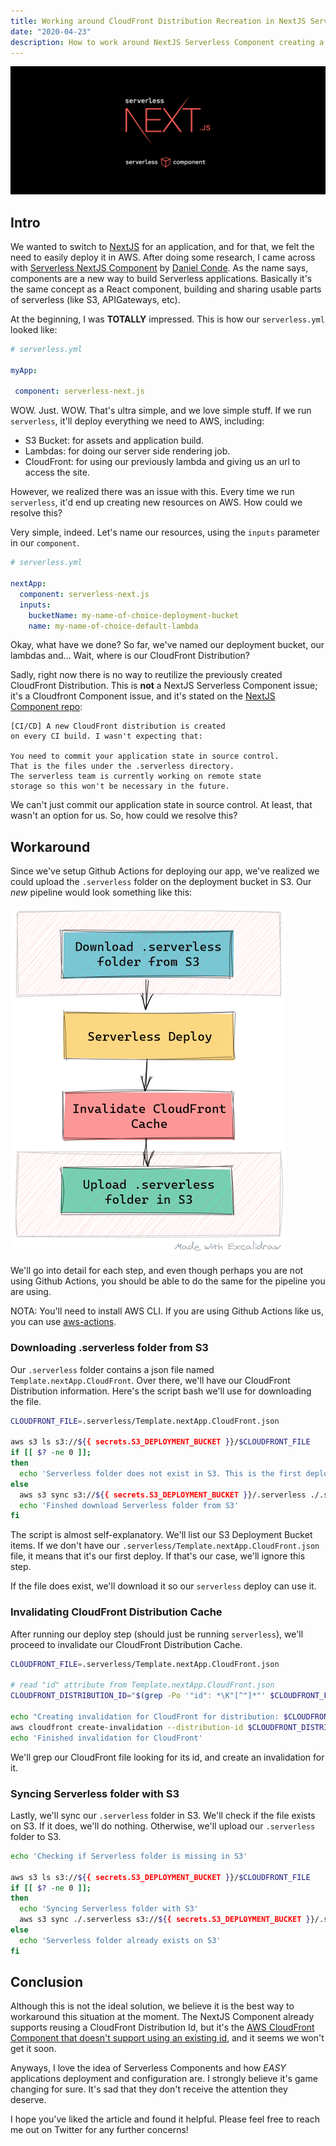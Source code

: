 ```yaml
---
title: Working around CloudFront Distribution Recreation in NextJS Serverless Component
date: "2020-04-23"
description: How to work around NextJS Serverless Component creating a CloudFront Distribution on each deployment
---
```


![](./serverless-component.png)

## Intro

We wanted to switch to [NextJS](https://nextjs.org/) for an application, and for that, we felt the need to easily deploy it in AWS. After doing some research, I came across with [Serverless NextJS Component](https://serverless.com/blog/serverless-nextjs/) by [Daniel Conde](https://twitter.com/dcondemarin). As the name says, components are a new way to build Serverless applications. Basically it's the same concept as a React component, building and sharing usable parts of serverless (like S3, APIGateways, etc).

At the beginning, I was **TOTALLY** impressed. This is how our `serverless.yml` looked like:

```yml
# serverless.yml

myApp:

 component: serverless-next.js
```

WOW. Just. WOW. That's ultra simple, and we love simple stuff. If we run `serverless`, it'll deploy everything we need to AWS, including:

- S3 Bucket: for assets and application build.
- Lambdas: for doing our server side rendering job.
- CloudFront: for using our previously lambda and giving us an url to access the site.

However, we realized there was an issue with this. Every time we run `serverless`, it'd end up creating new resources on AWS. How could we resolve this? 

Very simple, indeed. Let's name our resources, using the `inputs` parameter in our `component`.

```yml
# serverless.yml

nextApp:
  component: serverless-next.js
  inputs:
    bucketName: my-name-of-choice-deployment-bucket
    name: my-name-of-choice-default-lambda
```

Okay, what have we done? So far, we've named our deployment bucket, our lambdas and... Wait, where is our CloudFront Distribution? 

Sadly, right now there is no way to reutilize the previously created CloudFront Distribution. This is **not** a NextJS Serverless Component issue; it's a Cloudfront Component issue, and it's stated on the [NextJS Component repo](https://github.com/danielcondemarin/serverless-next.js/tree/master/packages/serverless-nextjs-component#cicd-a-new-cloudfront-distribution-is-created-on-every-ci-build-i-wasnt-expecting-that):

    [CI/CD] A new CloudFront distribution is created 
    on every CI build. I wasn't expecting that:
   
    You need to commit your application state in source control. 
    That is the files under the .serverless directory. 
    The serverless team is currently working on remote state 
    storage so this won't be necessary in the future.

We can't just commit our application state in source control. At least, that wasn't an option for us. So, how could we resolve this?

## Workaround

Since we've setup Github Actions for deploying our app, we've realized we could upload the `.serverless` folder on the deployment bucket in S3. Our _new_ pipeline would look something like this:

![](./pipeline.png)

We'll go into detail for each step, and even though perhaps you are not using Github Actions, you should be able to do the same for the pipeline you are using.

NOTA: You'll need to install AWS CLI. If you are using Github Actions like us, you can use [aws-actions](https://github.com/aws-actions/configure-aws-credentials).

### Downloading .serverless folder from S3

Our `.serverless` folder contains a json file named `Template.nextApp.CloudFront`. Over there, we'll have our CloudFront Distribution information. Here's the script bash we'll use for downloading the file. 

```bash
CLOUDFRONT_FILE=.serverless/Template.nextApp.CloudFront.json

aws s3 ls s3://${{ secrets.S3_DEPLOYMENT_BUCKET }}/$CLOUDFRONT_FILE
if [[ $? -ne 0 ]]; 
then
  echo 'Serverless folder does not exist in S3. This is the first deploy in this environment.'
else
  aws s3 sync s3://${{ secrets.S3_DEPLOYMENT_BUCKET }}/.serverless ./.serverless
  echo 'Finshed download Serverless folder from S3'
fi
```

The script is almost self-explanatory. We'll list our S3 Deployment Bucket items. If we don't have our `.serverless/Template.nextApp.CloudFront.json` file, it means that it's our first deploy. If that's our case, we'll ignore this step.

If the file does exist, we'll download it so our `serverless` deploy can use it.

### Invalidating CloudFront Distribution Cache

After running our deploy step (should just be running `serverless`), we'll proceed to invalidate our CloudFront Distribution Cache.

```bash
CLOUDFRONT_FILE=.serverless/Template.nextApp.CloudFront.json

# read "id" attribute from Template.nextApp.CloudFront.json
CLOUDFRONT_DISTRIBUTION_ID="$(grep -Po '"id": *\K"[^"]*"' $CLOUDFRONT_FILE | sed "s/\"//g")" 

echo "Creating invalidation for CloudFront for distribution: $CLOUDFRONT_DISTRIBUTION_ID"
aws cloudfront create-invalidation --distribution-id $CLOUDFRONT_DISTRIBUTION_ID --paths '/*';
echo 'Finished invalidation for CloudFront'
```

We'll grep our CloudFront file looking for its id, and create an invalidation for it.

### Syncing Serverless folder with S3

Lastly, we'll sync our `.serverless` folder in S3. We'll check if the file exists on S3. If it does, we'll do nothing. Otherwise, we'll upload our `.serverless` folder to S3.

```bash
echo 'Checking if Serverless folder is missing in S3'

aws s3 ls s3://${{ secrets.S3_DEPLOYMENT_BUCKET }}/$CLOUDFRONT_FILE
if [[ $? -ne 0 ]]; 
then
  echo 'Syncing Serverless folder with S3'
  aws s3 sync ./.serverless s3://${{ secrets.S3_DEPLOYMENT_BUCKET }}/.serverless
else
  echo 'Serverless folder already exists on S3'
fi
```

## Conclusion

Although this is not the ideal solution, we believe it is the best way to workaround this situation at the moment. The NextJS Component already supports reusing a CloudFront Distribution Id, but it's the [AWS CloudFront Component that doesn't support using an existing id](https://github.com/serverless-components/aws-cloudfront/issues/11), and it seems we won't get it soon.

Anyways, I love the idea of Serverless Components and how *EASY* applications deployment and configuration are. I strongly believe it's game changing for sure. It's sad that they don't receive the attention they deserve.

I hope you've liked the article and found it helpful. Please feel free to reach me out on Twitter for any further concerns!